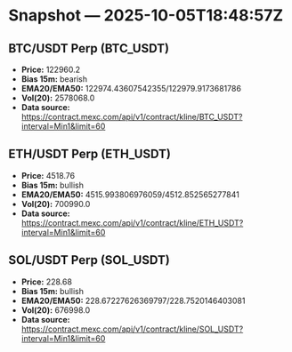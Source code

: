 # Snapshot — 2025-10-05T18:48:57Z

## BTC/USDT Perp (BTC_USDT)
- **Price:** 122960.2
- **Bias 15m:** bearish
- **EMA20/EMA50:** 122974.43607542355/122979.9173681786
- **Vol(20):** 2578068.0
- **Data source:** https://contract.mexc.com/api/v1/contract/kline/BTC_USDT?interval=Min1&limit=60

## ETH/USDT Perp (ETH_USDT)
- **Price:** 4518.76
- **Bias 15m:** bullish
- **EMA20/EMA50:** 4515.993806976059/4512.852565277841
- **Vol(20):** 700990.0
- **Data source:** https://contract.mexc.com/api/v1/contract/kline/ETH_USDT?interval=Min1&limit=60

## SOL/USDT Perp (SOL_USDT)
- **Price:** 228.68
- **Bias 15m:** bullish
- **EMA20/EMA50:** 228.67227626369797/228.7520146403081
- **Vol(20):** 676998.0
- **Data source:** https://contract.mexc.com/api/v1/contract/kline/SOL_USDT?interval=Min1&limit=60
